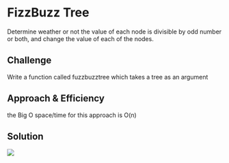# FizzBuzz Tree
Determine weather or not the value of each node is divisible by odd number or both, and change the value of each of the nodes.
## Challenge
Write a function called fuzzbuzztree which takes a tree as an argument

## Approach & Efficiency

the Big O space/time for this approach is O(n)

## Solution

![](./asset/ll_insertion.jpg)
